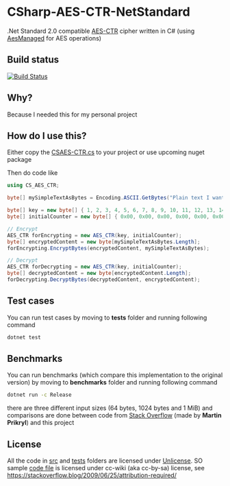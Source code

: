 # CSharp-AES-CTR-NetStandard

.Net Standard 2.0 compatible [AES-CTR](https://en.wikipedia.org/wiki/Block_cipher_mode_of_operation#Counter_(CTR)) cipher written in C# (using [AesManaged](https://docs.microsoft.com/en-us/dotnet/api/system.security.cryptography.aesmanaged?view=netstandard-2.0) for AES operations)

## Build status

[![Build Status](https://travis-ci.com/mcraiha/CSharp-AES-CTR-NetStandard.svg?branch=master)](https://travis-ci.com/mcraiha/CSharp-AES-CTR-NetStandard)

## Why?

Because I needed this for my personal project


## How do I use this?

Either copy the [CSAES-CTR.cs](src/CSAES-CTR.cs) to your project or use upcoming nuget package 

Then do code like
```csharp
using CS_AES_CTR;

byte[] mySimpleTextAsBytes = Encoding.ASCII.GetBytes("Plain text I want to encrypt");

byte[] key = new byte[] { 1, 2, 3, 4, 5, 6, 7, 8, 9, 10, 11, 12, 13, 14, 15, 16 };
byte[] initialCounter = new byte[] { 0x00, 0x00, 0x00, 0x00, 0x00, 0x00, 0x00, 0x00, 0x00, 0x00, 0x00, 0x00, 0x00, 0x00, 0x00, 0x05 };

// Encrypt
AES_CTR forEncrypting = new AES_CTR(key, initialCounter);			
byte[] encryptedContent = new byte[mySimpleTextAsBytes.Length];
forEncrypting.EncryptBytes(encryptedContent, mySimpleTextAsBytes);

// Decrypt
AES_CTR forDecrypting = new AES_CTR(key, initialCounter);
byte[] decryptedContent = new byte[encryptedContent.Length];
forDecrypting.DecryptBytes(decryptedContent, encryptedContent);

```

## Test cases

You can run test cases by moving to **tests** folder and running following command
```bash
dotnet test
```

## Benchmarks

You can run benchmarks (which compare this implementation to the original version) by moving to **benchmarks** folder and running following command
```bash
dotnet run -c Release
```

there are three different input sizes (64 bytes, 1024 bytes and 1 MiB) and comparisons are done between code from [Stack Overflow](https://stackoverflow.com/a/51188472/4886769) (made by **Martin Prikryl**) and this project

## License

All the code in [src](src) and [tests](tests) folders are licensed under [Unlicense](LICENSE). SO sample [code file](benchmarks/SO_AES.cs) is licensed under cc-wiki (aka cc-by-sa) license, see https://stackoverflow.blog/2009/06/25/attribution-required/